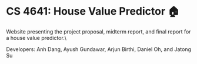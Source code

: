 # CS 4641: House Value Predictor 🏠

Website presenting the project proposal, midterm report, and final report for a house value predictor.\\

Developers: Anh Dang, Ayush Gundawar, Arjun Birthi, Daniel Oh, and Jatong Su